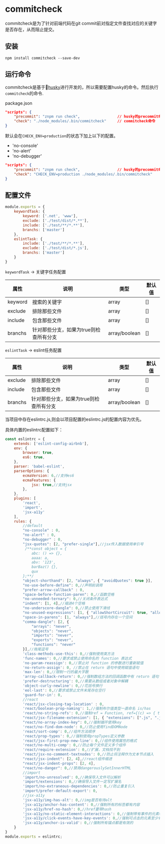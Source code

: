 # commitcheck

commitcheck是为了针对前端代码在git commit前对指定文件查找对应的关键字是否存在，从而阻止提交。

## 安装

```shell
npm install commitcheck --save-dev
```

## 运行命令

commitcheck是基于[husky](https://github.com/typicode/husky)进行开发的，所以需要配置husky的命令。然后执行`commitcheck`的命令.

package.json

```json
"scripts": {
    "precommit": "znpm run check",                 // husky的precommit命令
    "check": "./node_modules/.bin/commitcheck"     // commitcheck命令
}
```

默认会在`CHECK_ENV=production`的状态下加上以下的配置。
- 'no-console'
- 'no-alert'
- 'no-debugger'

```json
"scripts": {
    "precommit": "znpm run check",                 // husky的precommit命令
    "check": "CHECK_ENV=production ./node_modules/.bin/commitcheck"     // commitcheck命令
}
```

## 配置文件

```js
module.exports = {
    keywordTask: {
        keyword: ['.net', 'www'],
        exclude: ['./test/dist/*.**'],
        include: ['./test/**/*.**'],
        branchs: ['master']
    },
    eslintTask: {
        include: ['./test/**/*.**'],
        exclude: ['./test/dist/*.js'],
        branchs: ['master']
    }
}
```

`keywordTask` -> 关键字任务配置

| 属性    | 说明         | 类型  | 默认值 |
| ------- | ------------ | ----- | ------ |
| keyword | 搜索的关键字 | array | []     |
| exclude | 排除那些文件 | array | []     |
| include | 包含那些文件 | array | []     |
| branchs | 针对那些分支，如果为true则检查所有分支 | array/boolean | []     |

`eslintTask` -> eslint任务配置

| 属性         | 说明             | 类型    | 默认值 |
| ------------ | ---------------- | ------- | ------ |
| exclude      | 排除那些文件     | array   | []     |
| include      | 包含那些文件     | array   | []     |
| branchs      | 针对那些分支，如果为true则检查所有分支     | array/boolean   | []     |

当项目中存在eslintrc.js,则会以项目配置的eslintrc.js的配置内容为优先。

具体内置的eslintrc配置如下：

```js
const eslintrc = {
    extends: ['eslint-config-airbnb'],
    env: {
        browser: true,
        es6: true,
    },
    parser: 'babel-eslint',
    parserOptions: {
        ecmaVersion: 6,//支持es6
        ecmaFeatures: {
            jsx: true,//支持jsx
        },
    },
    plugins: [
        'react',
        'import',
        'jsx-a11y'
    ],
    rules: {
        //default
        "no-console" : 0,
        "no-alert" : 0,
        "no-debugger" : 0,
        "jsx-quotes": [2, "prefer-single"],//jsx传入数据使用单引号
         /**const object = {
            abc: () => {},
            aaaa: a,
            abv: '123',
            barBaz() {},
            qux
        };**/
        "object-shorthand": [2, "always", { "avoidQuotes": true }],
        "no-use-before-define": 0,//声明前调用
        "prefer-arrow-callback" : 0,
        "space-before-function-paren": 0,//函数空格
        "no-unneeded-ternary": 0,//关闭条件表达式
        "indent": [1, 4],//缩进4个空格
        "no-underscore-dangle": 0,//禁止使用下滑线
        "no-unused-expressions": [1, { "allowShortCircuit": true, "allowTernary": true }],// a() && b() a || b 
        "space-in-parens": [1, "always"],//括号内存在一个空间
        "comma-dangle": [2, {
            "arrays": "never",
            "objects": "never",
            "imports": "never",
            "exports": "never",
            "functions": "never"
        }],//拖尾逗号
        'class-methods-use-this': 0,//强制使用类方法
        'func-names': 0,//要求或禁止使用命名的 function 表达式
        'no-param-reassign': 0,//禁止对 function 的参数进行重新赋值
        'no-return-assign': 0, //禁止在 return 语句中使用赋值语句
        'max-len': 0,//限制一行的最大字数
        'array-callback-return': 0,//强制数组方法的回调函数中有 return 语句
        'prefer-destructuring': 0,//需要从数组或者对象中解耦
        'object-curly-newline': 0,//花括号换行
        'eol-last': 0,//要求或禁止文件末尾存在空行
        'guard-for-in': 0,
        //react
        'react/jsx-closing-tag-location' : 0,
        'react/boolean-prop-naming': 1,//强制布尔值类型一直命名 is/has
        'react/no-string-refs': 0,//强制ref = Function, ref={(c) => { this.hello = c; }}
        "react/jsx-filename-extension": [1, { "extensions": [".js", ".jsx"] }],//限制jsx语法在那些文件内
        "react/no-array-index-key": 0,//强制循环使用key
        'react/no-find-dom-node': 0,//防止使用findDOMNode
        'react/sort-comp': 0,//组件方法顺序
        'react/prop-types': 0,//强制使用propTypes定义参数
        'react/jsx-first-prop-new-line': 0,//组件使用属性的格式
        'react/no-multi-comp': 0,//防止每个文件定义多个组件
        'react/require-extension': 0,//扩展，文档找不到
        'react/jsx-no-comment-textnodes': 0,//防止将注释作为文本节点插入
        "react/jsx-indent": [2, 4],//react组件缩进
        "react/jsx-indent-props": [2, 4],
        "react/no-danger": 0,//禁用dangerouslySetInnerHTML
        //import
        'import/no-unresolved': 0,//确保导入文件可以解析
        'import/extensions': 0,//确保导入文件一定写扩展名
        'import/no-extraneous-dependencies': 0,//防止重复引入
        'import/prefer-default-export': 0,
        //jsx-a11y
        'jsx-a11y/img-has-alt': 0,//img是否有待alt
        'jsx-a11y/anchor-has-content': 0,//强制所有的标签都有内容
        'jsx-a11y/href-no-hash': 0,//href要带hash
        'jsx-a11y/no-static-element-interactions': 0,//强制带有事件的元素带有属性class，type等
        'jsx-a11y/click-events-have-key-events': 0,//强制可点击的元素至少有一个键盘事件
        'jsx-a11y/anchor-is-valid': 0,//强制所有锚点都是有效的
    }
}
module.exports = eslintrc;
```

